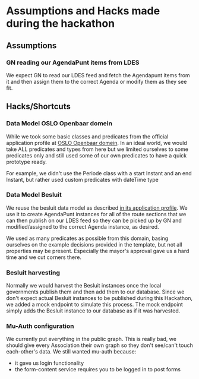 # Assumptions and Hacks made during the hackathon

## Assumptions

### GN reading our AgendaPunt items from LDES

We expect GN to read our LDES feed and fetch the Agendapunt items from it and then assign them to the correct Agenda or modify them as they see fit.

## Hacks/Shortcuts

### Data Model OSLO Openbaar domein

While we took some basic classes and predicates from the official application profile at [OSLO Openbaar domein](https://data.vlaanderen.be/doc/applicatieprofiel/inname-openbaar-domein/). In an ideal world, we would take ALL predicates and types from here but we limited ourselves to some predicates only and still used some of our own predicates to have a quick prototype ready.

For example, we didn't use the Periode class with a start Instant and an end Instant, but rather used custom predicates with dateTime type

### Data Model Besluit

We reuse the besluit data model as described [in its application profile](https://data.vlaanderen.be/doc/applicatieprofiel/besluitvorming/). We use it to create AgendaPunt instances for all of the route sections that we can then publish on our LDES feed so they can be picked up by GN and modified/assigned to the correct Agenda instance, as desired.

We used as many predicates as possible from this domain, basing ourselves on the example decisions provided in the template, but not all properties may be present. Especially the mayor's approval gave us a hard time and we cut corners there.

### Besluit harvesting

Normally we would harvest the Besluit instances once the local governments publish them and then add them to our database. Since we don't expect actual Besluit instances to be published during this Hackathon, we added a mock endpoint to simulate this process. The mock endpoint simply adds the Besluit instance to our database as if it was harvested.

### Mu-Auth configuration

We currently put everything in the public graph. This is really bad, we should give every Association their own graph so they don't see/can't touch each-other's data. We still wanted mu-auth because:

- it gave us login functionality
- the form-content service requires you to be logged in to post forms
